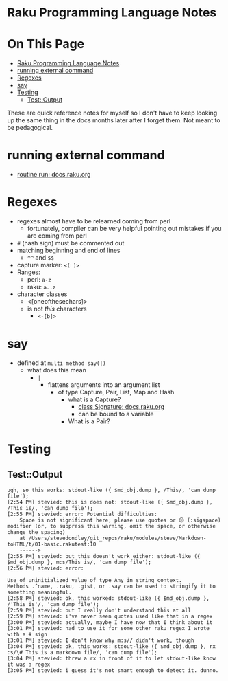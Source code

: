 # Raku Programming Language Notes

# On This Page

- [Raku Programming Language Notes](#raku-programming-language-notes)
- [running external command](#running-external-command)
- [Regexes](#regexes)
- [say](#say)
- [Testing](#testing)
    - [Test::Output](#testoutput)

These are quick reference notes for myself so I don't have to keep looking up the same thing in the docs months later after I forget them. Not meant to be pedagogical.

# running external command
* [routine run: docs.raku.org](https://docs.raku.org/routine/run)

# Regexes
* regexes almost have to be relearned coming from perl
    * fortunately, compiler can be very helpful pointing out mistakes if you are coming from perl 
* `#` (hash sign) must be commented out
* matching beginning and end of lines
    * `^^` and `$$` 
* capture marker: `<( )>`
* Ranges:
    * perl: `a-z`
    * raku: `a..z`
* character classes
    * <[oneofthesechars]>
    * is not *this* characters 
        * `<-[b]>`

# say 
* defined at `multi method say(|)`
    * what does this mean
        * `|`
            * flattens arguments into an argument list
                * of type Capture, Pair, List, Map and Hash
                    * what is a Capture? 
                        * [class Signature: docs.raku.org](https://docs.raku.org/type/Signature#Capture_parameters)
                        * can be bound to a variable
                    * What is a Pair?

# Testing
## Test::Output
```
ugh, so this works: stdout-like ({ $md_obj.dump }, /This/, 'can dump file');
[2:54 PM] stevied: this is does not: stdout-like ({ $md_obj.dump }, /This is/, 'can dump file');
[2:55 PM] stevied: error: Potential difficulties:
    Space is not significant here; please use quotes or 😒 (:sigspace) modifier (or, to suppress this warning, omit the space, or otherwise change the spacing)
    at /Users/stevedondley/git_repos/raku/modules/steve/Markdown-toHTML/t/01-basic.rakutest:10
    ------> 
[2:55 PM] stevied: but this doesn't work either: stdout-like ({ $md_obj.dump }, m:s/This is/, 'can dump file');
[2:56 PM] stevied: error: 

Use of uninitialized value of type Any in string context.
Methods .^name, .raku, .gist, or .say can be used to stringify it to something meaningful.
[2:58 PM] stevied: ok, this worked: stdout-like ({ $md_obj.dump }, /'This is'/, 'can dump file');
[2:59 PM] stevied: but I really don't understand this at all
[2:59 PM] stevied: i've never seen quotes used like that in a regex
[3:00 PM] stevied: actually, maybe I have now that I think about it
[3:01 PM] stevied: had to use it for some other raku regex I wrote with a # sign
[3:01 PM] stevied: I don't know why m:s// didn't work, though
[3:04 PM] stevied: ok, this works: stdout-like ({ $md_obj.dump }, rx :s/\# This is a markdown file/, 'can dump file');
[3:04 PM] stevied: threw a rx in front of it to let stdout-like know it was a regex
[3:05 PM] stevied: i guess it's not smart enough to detect it. dunno.
```
